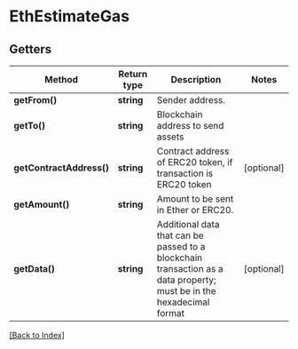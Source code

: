 # EthEstimateGas

## Getters

Method | Return type | Description | Notes
------------ | ------------- | ------------- | -------------
**getFrom()** | **string** | Sender address. |
**getTo()** | **string** | Blockchain address to send assets |
**getContractAddress()** | **string** | Contract address of ERC20 token, if transaction is ERC20 token | [optional]
**getAmount()** | **string** | Amount to be sent in Ether or ERC20. |
**getData()** | **string** | Additional data that can be passed to a blockchain transaction as a data property; must be in the hexadecimal format | [optional]

[[Back to Index]](../index.md)
